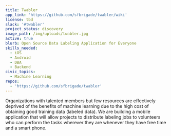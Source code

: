 ```yaml
---
title: Twabler
app_link: 'https://github.com/sfbrigade/twabler/wiki'
license: tbd
slack: '#twabler'
project_status: discovery
image_path: /img/uploads/twabler.jpg
active: true
blurb: Open Source Data Labeling Application for Everyone
skills_needed:
  - iOS
  - Android
  - DBA
  - Backend
civic_topics:
  - Machine Learning
repos:
  - 'https://github.com/sfbrigade/twabler'
---
```

Organizations with talented members but few resources are effectively deprived of the benefits of machine learning due to the high cost of obtaining good training data (labeled data). We are building a mobile application that will allow projects to distribute labeling jobs to volunteers who can perform the tasks wherever they are whenever they have free time and a smart phone.
